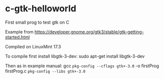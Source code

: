 # c-gtk-helloworld
First small prog to test gtk on C

Example from https://developer.gnome.org/gtk3/stable/gtk-getting-started.html

Compiled on LinuxMint 17.3

To compile first install libgtk-3-dev:
sudo apt-get install libgtk-3-dev

Then as in example manual:
gcc `pkg-config --cflags gtk+-3.0` -o firstProg firstProg.c  `pkg-config --libs gtk+-3.0`
